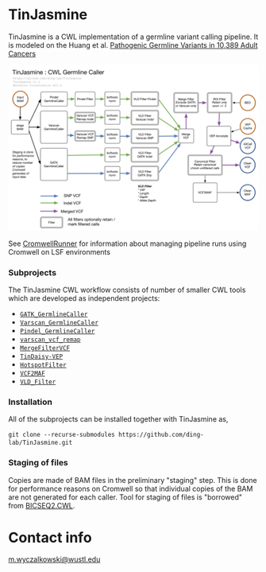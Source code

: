 # TinJasmine

TinJasmine is a CWL implementation of a germline variant calling pipeline.  It
is modeled on the Huang et al. [Pathogenic Germline Variants in 10,389 Adult
Cancers](https://www.cell.com/cell/fulltext/S0092-8674(18)30363-5) 

![TinJasmine Workflow](doc/TinJasmine.wf1.4.png?raw=true "TinJasmine Workflow")

See [CromwellRunner](https://github.com/ding-lab/CromwellRunner.git) for
information about managing pipeline runs using Cromwell on LSF environments

### Subprojects

The TinJasmine CWL workflow consists of number of smaller CWL tools which
are developed as independent projects:

* [`GATK_GermlineCaller`](https://github.com/ding-lab/GATK_GermlineCaller.git)
* [`Varscan_GermlineCaller`](https://github.com/ding-lab/Varscan_GermlineCaller.git)
* [`Pindel_GermlineCaller`](https://github.com/ding-lab/Pindel_GermlineCaller.git)
* [`varscan_vcf_remap`](https://github.com/ding-lab/varscan_vcf_remap.git)
* [`MergeFilterVCF`](https://github.com/ding-lab/MergeFilterVCF.git)
* [`TinDaisy-VEP`](https://github.com/ding-lab/TinDaisy-VEP.git)
* [`HotspotFilter`](https://github.com/ding-lab/HotspotFilter.git)
* [`VCF2MAF`](https://github.com/ding-lab/vcf2maf-CWL.git)
* [`VLD_Filter`](https://github.com/ding-lab/VLD_FilterVCF.git)


### Installation

All of the subprojects can be installed together with TinJasmine as,
```
git clone --recurse-submodules https://github.com/ding-lab/TinJasmine.git
```

### Staging of files
Copies are made of BAM files in the preliminary "staging" step.  This is done for performance reasons on
Cromwell so that individual copies of the BAM are not generated for each caller.  Tool for staging of files
is "borrowed" from [BICSEQ2.CWL](https://github.com/mwyczalkowski/BICSEQ2.CWL.git).

# Contact info

m.wyczalkowski@wustl.edu
